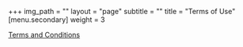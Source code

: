 +++
img_path = ""
layout = "page"
subtitle = ""
title = "Terms of Use"
[menu.secondary]
weight = 3

<a href="https://www.iubenda.com/terms-and-conditions/27194056" class="iubenda-white no-brand iubenda-embed iub-body-embed" title="Terms and Conditions">Terms and Conditions</a><script type="text/javascript">(function (w,d) {var loader = function () {var s = d.createElement("script"), tag = d.getElementsByTagName("script")[0]; s.src="https://cdn.iubenda.com/iubenda.js"; tag.parentNode.insertBefore(s,tag);}; if(w.addEventListener){w.addEventListener("load", loader, false);}else if(w.attachEvent){w.attachEvent("onload", loader);}else{w.onload = loader;}})(window, document);</script>
